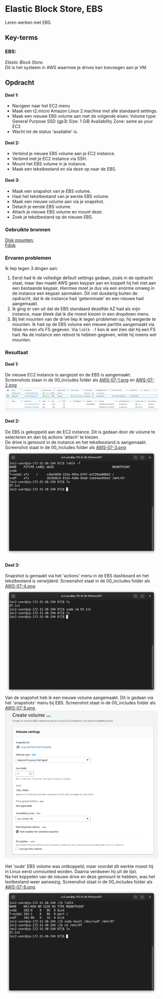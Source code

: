 # Elastic Block Store, EBS
Leren werken met EBS.

## Key-terms
### EBS:
*Elastic Block Store*.  
Dit is het systeem in AWS waarmee je drives kan toevoegen aan je VM.

## Opdracht
#### Deel 1:
- Navigeer naar het EC2 menu
- Maak een t2.micro Amazon Linux 2 machine met alle standaard settings.
- Maak een nieuwe EBS volume aan met de volgende eisen:
	Volume type: General Purpose SSD (gp3)
    Size: 1 GiB
    Availability Zone: same as your EC2
- Wacht tot de status 'available' is.

#### Deel 2:
- Verbind je nieuwe EBS volume aan je EC2 instance.
- Verbind met je EC2 instance via SSH.
- Mount het EBS volume in je instance.
- Maak een tekstbestand en sla deze op naar de EBS.

#### Deel 3:
- Maak een snapshot van je EBS volume.
- Haal het tekstbestand van je eerste EBS volume.
- Maak een nieuwe volume aan via je snapshot.
- Detach je eerste EBS volume.
- Attach je nieuwe EBS volume en mount deze.
- Zoek je tekstbestand op de nieuwe EBS.

### Gebruikte bronnen
[Disk mounten:](https://docs.aws.amazon.com/AWSEC2/latest/UserGuide/ebs-using-volumes.html)  
[Fdisk](https://linuxhint.com/use-fdisk-format-partition/)  

### Ervaren problemen
Ik liep tegen 3 dingen aan:  
1) Eerst had ik de volledige default settings gedaan, zoals in de opdracht staat, maar dan maakt AWS geen keypair aan en koppelt hij het niet aan een bestaande keypair. Hiermee moet je dus via een enórme omweg in de instance een keypair aanmaken. Dit viel dusdanig buiten de opdracht, dat ik de instance had 'geterminate' en een nieuwe had aangemaakt.
2) Ik ging er van uit dat de EBS standaard dezelfde AZ had als mijn instance, maar bleek dat ik die moest kiezen in een dropdown menu.
3) Bij het mounten van de drive liep ik tegen problemen op; hij weigerde te mounten. Ik had op de EBS volume een nieuwe partitie aangemaakt via fdisk en een xfs FS gegeven. Via `lsblk -f` kon ik wel zien dat hij een FS had. Na de instance een reboot te hebben gegeven, wilde hij ineens wel mounten.

### Resultaat
#### Deel 1:
De nieuwe EC2 instance is aangezet en de EBS is aangemaakt.  
Screenshots staan in de 00_includes folder als [AWS-07-1.png](/00_includes/AWS-07-1.png) en [AWS-07-2.png](/00_includes/AWS-07-2.png)  
![](/00_includes/AWS-07-1.png)  
![](/00_includes/AWS-07-2.png)  

#### Deel 2:
De EBS is gekoppeld aan de EC2 instance. Dit is gedaan door de volume te selecteren en dan bij actions 'attach' te kiezen.  
De drive is gemount in de instance en het tekstbestand is aangemaakt. Screenshot staat in de 00_includes folder als [AWS-07-3.png](/00_includes/AWS-07-3.png)  
![](/00_includes/AWS-07-3.png)  
#### Deel 3: 
Snapshot is gemaakt via het 'actions' menu in de EBS dashboard en het tekstbestand is verwijderd.  Screenshot staat in de 00_includes folder als [AWS-07-4.png](/00_includes/AWS-07-4.png).  
![](/00_includes/AWS-07-4.png)  
Van de snapshot heb ik een nieuwe volume aangemaakt. Dit is gedaan via het 'snapshots' menu bij EBS. Screenshot staat in de 00_includes folder als [AWS-07-5.png](/00_includes/AWS-07-5.png).  
![](/00_includes/AWS-07-5.png)  

Het 'oude' EBS volume was ontkoppeld, maar voordat dit werkte moest hij in Linux eerst unmounted worden. Daarna verdween hij uit de lijst.  
Na het koppelen van de nieuwe drive en deze gemount te hebben, was het textbestand weer aanwezig. Screenshot staat in de 00_includes folder als [AWS-07-6.png](/00_includes/AWS-07-6.png).  
![](/00_includes/AWS-07-6.png)  
